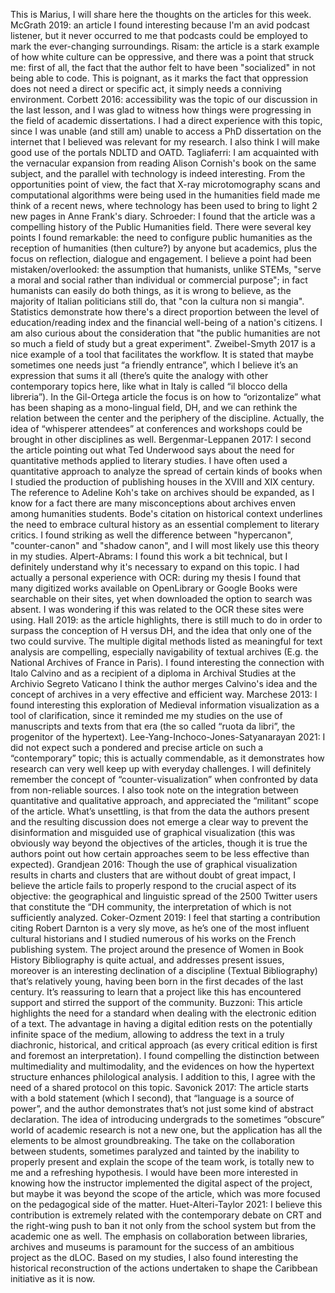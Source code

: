 This is Marius, I will share here the thoughts on the articles for this week.
McGrath 2019: an article I found interesting because I'm an avid podcast listener, but it never occurred to me that podcasts could be employed to mark the ever-changing surroundings.
Risam: the article is a stark example of how white culture can be oppressive, and there was a point that struck me: first of all, the fact that the author felt to have been "socialized" in not being able to code. This is poignant, as it marks the fact that oppression does not need a direct or specific act, it simply needs a conniving environment.
Corbett 2016: accessibility was the topic of our discussion in the last lesson, and I was glad to witness how things were progressing in the field of academic dissertations. I had a direct experience with this topic, since I was unable (and still am) unable to access a PhD dissertation on the internet that I believed was relevant for my research. I also think I will make good use of the portals NDLTD and OATD.
Tagliaferri: I am acquainted with the vernacular expansion from reading Alison Cornish's book on the same subject, and the parallel with technology is indeed interesting. From the opportunities point of view, the fact that X-ray microtomography scans and computational algorithms were being used in the humanities field made me think of a recent news, where technology has been used to bring to light 2 new pages in Anne Frank's diary.
Schroeder: I found that the article was a compelling history of the Public Humanities field. There were several key points I found remarkable: the need to configure public humanities as the reception of humanities (then culture?) by anyone but academics, plus the focus on reflection, dialogue and engagement. I believe a point had been mistaken/overlooked: the assumption that humanists, unlike STEMs, "serve a moral and social rather than individual or commercial purpose"; in fact humanists can easily do both things, as it is wrong to believe, as the majority of Italian politicians still do, that "con la cultura non si mangia". Statistics demonstrate how there's a direct proportion between the level of education/reading index and the financial well-being of a nation's citizens. I am also curious about the consideration that "the public humanities are not so much a field of study but a great experiment".
Zweibel-Smyth 2017 is a nice example of a tool that facilitates the workflow. It is stated that maybe sometimes one needs just “a friendly entrance”, which I believe it’s an expression that sums it all (there’s quite the analogy with other contemporary topics here, like what in Italy is called “il blocco della libreria”).
In the Gil-Ortega article the focus is on how to “orizontalize” what has been shaping as a mono-lingual field, DH, and we can rethink the relation between the center and the periphery of the discipline. Actually, the idea of “whisperer attendees” at conferences and workshops could be brought in other disciplines as well.
Bergenmar-Leppanen 2017: I second the article pointing out what Ted Underwood says about the need for quantitative methods applied to literary studies. I have often used a quantitative approach to analyze the spread of certain kinds of books when I studied the production of publishing houses in the XVIII and XIX century. The reference to Adeline Koh's take on archives should be expanded, as I know for a fact there are many misconceptions about archives enven among humanities students. Bode's citation on historical context underlines the need to embrace cultural history as an essential complement to literary critics. I found striking as well the difference between "hypercanon", "counter-canon" and "shadow canon", and I will most likely use this theory in my studies.
Alpert-Abrams: I found this work a bit technical, but I definitely understand why it's necessary to expand on this topic. I had actually a personal experience with OCR: during my thesis I found that many digitized works available on OpenLibrary or Google Books were searchable on their sites, yet when downloaded the option to search was absent. I was wondering if this was related to the OCR these sites were using.
Hall 2019: as the article highlights, there is still much to do in order to surpass the conception of H versus DH, and the idea that only one of the two could survive. The multiple digital methods listed as meaningful for text analysis are compelling, especially navigability of textual archives (E.g. the National Archives of France in Paris). I found interesting the connection with Italo Calvino and as a recipient of a diploma in Archival Studies at the Archivio Segreto Vaticano I think the author merges Calvino's idea and the concept of archives in a very effective and efficient way.
Marchese 2013: I found interesting this exploration of Medieval information visualization as a tool of clarification, since it reminded me my studies on the use of manuscripts and texts from that era (the so called “ruota da libri”, the progenitor of the hypertext).
Lee-Yang-Inchoco-Jones-Satyanarayan 2021: I did not expect such a pondered and precise article on such a “contemporary” topic; this is actually commendable, as it demonstrates how research can very well keep up with everyday challenges. I will definitely remember the concept of “counter-visualization” when confronted by data from non-reliable sources. I also took note on the integration between quantitative and qualitative approach, and appreciated the “militant” scope of the article. What’s unsettling, is that from the data the authors present and the resulting discussion does not emerge a clear way to prevent the disinformation and misguided use of graphical visualization (this was obviously way beyond the objectives of the articles, though it is true the authors point out how certain approaches seem to be less effective than expected).
Grandjean 2016: Though the use of graphical visualization results in charts and clusters that are without doubt of great impact, I believe the article fails to properly respond to the crucial aspect of its objective: the geographical and linguistic spread of the 2500 Twitter users that constitute the “DH community, the interpretation of which is not sufficiently analyzed.
Coker-Ozment 2019: I feel that starting a contribution citing Robert Darnton is a very sly move, as he’s one of the most influent cultural historians and I studied numerous of his works on the French publishing system. The project around the presence of Women in Book History Bibliography is quite actual, and addresses present issues, moreover is an interesting declination of a discipline (Textual Bibliography) that’s relatively young, having been born in the first decades of the last century. It’s reassuring to learn that a project like this has encountered support and stirred the support of the community.
Buzzoni: This article highlights the need for a standard when dealing with the electronic edition of a text. The advantage in having a digital edition rests on the potentially infinite space of the medium, allowing to address the text in a truly diachronic, historical, and critical approach (as every critical edition is first and foremost an interpretation). I found compelling the distinction between multimediality and multimodality, and the evidences on how the hypertext structure enhances philological analysis. I addition to this, I agree with the need of a shared protocol on this topic.
Savonick 2017: The article starts with a bold statement (which I second), that “language is a source of power”, and the author demonstrates that’s not just some kind of abstract declaration. The idea of introducing undergrads to the sometimes “obscure” world of academic research is not a new one, but the application has all the elements to be almost groundbreaking. The take on the collaboration between students, sometimes paralyzed and tainted by the inability to properly present and explain the scope of the team work, is totally new to me and a refreshing hypothesis. I would have been more interested in knowing how the instructor implemented the digital aspect of the project, but maybe it was beyond the scope of the article, which was more focused on the pedagogical side of the matter.
Huet-Alteri-Taylor 2021: I believe this contribution is extremely related with the contemporary debate on CRT and the right-wing push to ban it not only from the school system but from the academic one as well. The emphasis on collaboration between libraries, archives and museums is paramount for the success of an ambitious project as the dLOC. Based on my studies, I also found interesting the historical reconstruction of the actions undertaken to shape the Caribbean initiative as it is now.
